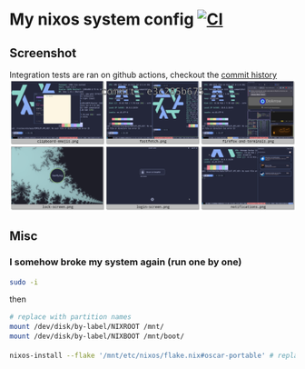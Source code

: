 # My nixos system config [![CI](https://github.com/Eldolfin/nixos-config/actions/workflows/ci.yml/badge.svg)](https://github.com/Eldolfin/nixos-config/actions/workflows/ci.yml)

## Screenshot

Integration tests are ran on github actions, checkout the
[commit history](https://eldolfin.github.io/nixos-config)
![Latest screenshots of my system](https://raw.githubusercontent.com/Eldolfin/nixos-config/refs/heads/gh-pages/latest.png?)

## Misc

### I somehow broke my system again (run one by one)

```bash
sudo -i
```

then

```bash
# replace with partition names
mount /dev/disk/by-label/NIXROOT /mnt/
mount /dev/disk/by-label/NIXBOOT /mnt/boot/

nixos-install --flake '/mnt/etc/nixos/flake.nix#oscar-portable' # replace with correct host
```

